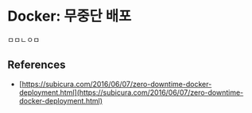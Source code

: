 # Docker: 무중단 배포

ㅁㅁㄴㅇㅁ

## References

* [https://subicura.com/2016/06/07/zero-downtime-docker-deployment.html](https://subicura.com/2016/06/07/zero-downtime-docker-deployment.html)


